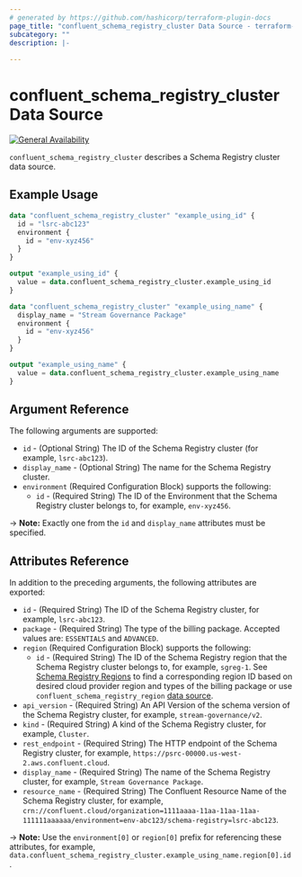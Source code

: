 ```yaml
---
# generated by https://github.com/hashicorp/terraform-plugin-docs
page_title: "confluent_schema_registry_cluster Data Source - terraform-provider-confluent"
subcategory: ""
description: |-
  
---
```


# confluent_schema_registry_cluster Data Source

[![General Availability](https://img.shields.io/badge/Lifecycle%20Stage-General%20Availability-%2345c6e8)](https://docs.confluent.io/cloud/current/api.html#section/Versioning/API-Lifecycle-Policy)

`confluent_schema_registry_cluster` describes a Schema Registry cluster data source.

## Example Usage

```terraform
data "confluent_schema_registry_cluster" "example_using_id" {
  id = "lsrc-abc123"
  environment {
    id = "env-xyz456"
  }
}

output "example_using_id" {
  value = data.confluent_schema_registry_cluster.example_using_id
}

data "confluent_schema_registry_cluster" "example_using_name" {
  display_name = "Stream Governance Package"
  environment {
    id = "env-xyz456"
  }
}

output "example_using_name" {
  value = data.confluent_schema_registry_cluster.example_using_name
}
```

<!-- schema generated by tfplugindocs -->
## Argument Reference

The following arguments are supported:

- `id` - (Optional String) The ID of the Schema Registry cluster (for example, `lsrc-abc123`).
- `display_name` - (Optional String) The name for the Schema Registry cluster.
- `environment` (Required Configuration Block) supports the following:
    - `id` - (Required String) The ID of the Environment that the Schema Registry cluster belongs to, for example, `env-xyz456`.

-> **Note:** Exactly one from the `id` and `display_name` attributes must be specified.

## Attributes Reference

In addition to the preceding arguments, the following attributes are exported:

- `id` - (Required String) The ID of the Schema Registry cluster, for example, `lsrc-abc123`.
- `package` - (Required String) The type of the billing package. Accepted values are: `ESSENTIALS` and `ADVANCED`.
- `region` (Required Configuration Block) supports the following:
  - `id` - (Required String) The ID of the Schema Registry region that the Schema Registry cluster belongs to, for example, `sgreg-1`. See [Schema Registry Regions](https://docs.confluent.io/cloud/current/stream-governance/packages.html#stream-governance-regions) to find a corresponding region ID based on desired cloud provider region and types of the billing package or use `confluent_schema_registry_region` [data source](https://registry.terraform.io/providers/confluentinc/confluent/latest/docs/data-sources/confluent_schema_registry_region).
- `api_version` - (Required String) An API Version of the schema version of the Schema Registry cluster, for example, `stream-governance/v2`.
- `kind` - (Required String) A kind of the Schema Registry cluster, for example, `Cluster`.
- `rest_endpoint` - (Required String) The HTTP endpoint of the Schema Registry cluster, for example, `https://psrc-00000.us-west-2.aws.confluent.cloud`.
- `display_name` - (Required String) The name of the Schema Registry cluster, for example, `Stream Governance Package`.
- `resource_name` - (Required String) The Confluent Resource Name of the Schema Registry cluster, for example, `crn://confluent.cloud/organization=1111aaaa-11aa-11aa-11aa-111111aaaaaa/environment=env-abc123/schema-registry=lsrc-abc123`.

-> **Note:** Use the `environment[0]` or `region[0]` prefix for referencing these attributes, for example, `data.confluent_schema_registry_cluster.example_using_name.region[0].id`.
